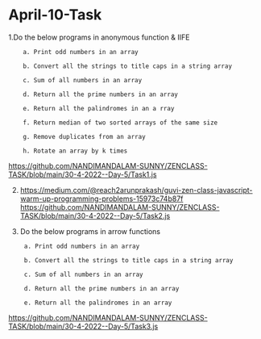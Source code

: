 # April-10-Task

1.Do the below programs in anonymous function & IIFE

        a. Print odd numbers in an array

        b. Convert all the strings to title caps in a string array

        c. Sum of all numbers in an array

        d. Return all the prime numbers in an array

        e. Return all the palindromes in an a rray

        f. Return median of two sorted arrays of the same size

        g. Remove duplicates from an array

        h. Rotate an array by k times
  
https://github.com/NANDIMANDALAM-SUNNY/ZENCLASS-TASK/blob/main/30-4-2022--Day-5/Task1.js

2. https://medium.com/@reach2arunprakash/guvi-zen-class-javascript-warm-up-programming-problems-15973c74b87f
https://github.com/NANDIMANDALAM-SUNNY/ZENCLASS-TASK/blob/main/30-4-2022--Day-5/Task2.js


3. Do the below programs in arrow functions

        a. Print odd numbers in an array

        b. Convert all the strings to title caps in a string array

        c. Sum of all numbers in an array

        d. Return all the prime numbers in an array

        e. Return all the palindromes in an array
https://github.com/NANDIMANDALAM-SUNNY/ZENCLASS-TASK/blob/main/30-4-2022--Day-5/Task3.js

